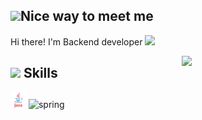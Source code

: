  <h2><img src="https://emojis.slackmojis.com/emojis/images/1531849430/4246/blob-sunglasses.gif?1531849430" width="30"/>Nice way to meet me</h2>

  
  Hi there! I'm Backend developer  </a><img src="https://media.giphy.com/media/WUlplcMpOCEmTGBtBW/giphy.gif" width="30"> 
</em></p>

  
  <img align='right' src="https://media.giphy.com/media/M9gbBd9nbDrOTu1Mqx/giphy.gif" width="230">

 
<h2><img src="https://media.giphy.com/media/VgCDAzcKvsR6OM0uWg/giphy.gif" width="50">  Skills</h2>

<p align="left">
<img src="https://raw.githubusercontent.com/devicons/devicon/master/icons/java/java-original-wordmark.svg" alt="java" width="25" height="25" />
<img src="https://www.vectorlogo.zone/logos/springio/springio-icon.svg" alt="spring" width="25" height="25" />

  
